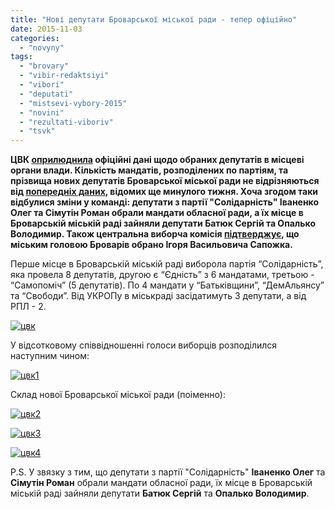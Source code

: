 ```yaml
---
title: "Нові депутати Броварської міської ради - тепер офіційно"
date: 2015-11-03
categories: 
  - "novyny"
tags: 
  - "brovary"
  - "vibir-redaktsiyi"
  - "vibori"
  - "deputati"
  - "mistsevi-vybory-2015"
  - "novini"
  - "rezultati-viboriv"
  - "tsvk"
---
```


**ЦВК [оприлюднила](http://www.cvk.gov.ua/wvm2015/pvm057pid112=30pid102=1554pf7691=1554pt001f01=100rej=0pt00_t001f01=100.html) офіційні дані щодо обраних депутатів в місцеві органи влади. Кількість мандатів, розподілених по партіям, та прізвища нових депутатів Броварської міської ради не відрізняються від [попередніх даних](https://mpz.brovary.org/hto-prohodyt-do-novoyi-miskrady-mozhlyvyj-perelik-deputativ/), відомих ще минулого тижня. Хоча згодом таки відбулися зміни у команді: депутати з партії "Солідарність" **Іваненко Олег** та **Сімутін Роман** обрали мандати обласної ради, а їх місце в Броварській міській раді зайняли депутати **Батюк Сергій** та **Опалько Володимир**. Також центральна виборча комісія [підтверджує](http://www.cvk.gov.ua/wvm2015/pvm038pt001f01=100pt00_t001f01=100pid111=32pid100=32rej=0.html), що міським головою Броварів обрано Ігоря Васильовича Сапожка.**

Перше місце в Броварській міській раді виборола партія “Солідарність”, яка провела 8 депутатів, другою є “Єдність” з 6 мандатами, третьою - “Самопоміч” (5 депутатів). По 4 мандати у “Батьківщини”, “ДемАльянсу” та “Свободи”. Від УКРОПу в міськраді засідатимуть 3 депутати, а від РПЛ - 2.

[![цвк](https://mpz.brovary.org/wp-content/uploads/2015/11/tsvk.jpg)](https://mpz.brovary.org/wp-content/uploads/2015/11/tsvk.jpg)

У відсотковому співвідношенні голоси виборців розподілился наступним чином:

[![цвк1](https://mpz.brovary.org/wp-content/uploads/2015/11/tsvk1.jpg)](https://mpz.brovary.org/wp-content/uploads/2015/11/tsvk1.jpg)

Склад нової Броварської міської ради (поіменно):

[![цвк2](https://mpz.brovary.org/wp-content/uploads/2015/11/tsvk2.jpg)](https://mpz.brovary.org/wp-content/uploads/2015/11/tsvk2.jpg)

[![цвк3](https://mpz.brovary.org/wp-content/uploads/2015/11/tsvk3.jpg)](https://mpz.brovary.org/wp-content/uploads/2015/11/tsvk3.jpg)

[![цвк4](https://mpz.brovary.org/wp-content/uploads/2015/11/tsvk4.jpg)](https://mpz.brovary.org/wp-content/uploads/2015/11/tsvk4.jpg)

P.S. У звязку з тим, що депутати з партії "Солідарність" **Іваненко Олег** та **Сімутін Роман** обрали мандати обласної ради, їх місце в Броварській міській раді зайняли депутати **Батюк Сергій** та **Опалько Володимир**.
